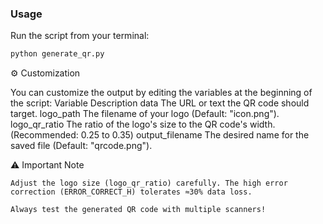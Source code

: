 ### Usage

Run the script from your terminal:
```Bash
python generate_qr.py
```
⚙️ Customization

You can customize the output by editing the variables at the beginning of the script:
Variable	Description
data	The URL or text the QR code should target.
logo_path	The filename of your logo (Default: "icon.png").
logo_qr_ratio	The ratio of the logo's size to the QR code's width. (Recommended: 0.25 to 0.35)
output_filename	The desired name for the saved file (Default: "qrcode.png").

⚠️ Important Note

    Adjust the logo size (logo_qr_ratio) carefully. The high error correction (ERROR_CORRECT_H) tolerates ≈30% data loss.

    Always test the generated QR code with multiple scanners!
